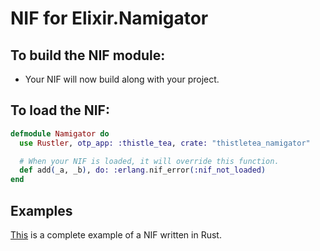 # NIF for Elixir.Namigator

## To build the NIF module:

- Your NIF will now build along with your project.

## To load the NIF:

```elixir
defmodule Namigator do
  use Rustler, otp_app: :thistle_tea, crate: "thistletea_namigator"

  # When your NIF is loaded, it will override this function.
  def add(_a, _b), do: :erlang.nif_error(:nif_not_loaded)
end
```

## Examples

[This](https://github.com/rusterlium/NifIo) is a complete example of a NIF written in Rust.
